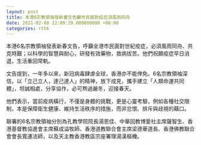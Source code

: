 ```yaml
---
layout: post
title: 本港6宗教領袖發新春文告籲市民面對疫症須風雨同舟
date: 2021-02-08 12:09:29.000000000 +08:00
categories: rthk
---
```


本港6名宗教領袖發表新春文告，呼籲全港市民面對世紀疫症，必須風雨同舟、共克時艱；以科學的智慧與耐心，研發有效藥物，救病拔苦。他們祝願疫症早日消退，生活重回常軌。

文告提到，一年多以來，新冠病毒肆虐全球，香港亦不能倖免。6名宗教領袖深信，以「立己立人，達己達人」的精神，放下成見，攜手建立「人類命運共同體」，坦誠相處，分享協作，必可熬過嚴冬，迎接春天。

他們表示，當前疫病橫行，不僅是身體的挑戰，更是心靈考驗，例如各種社交限制，本是保障衛生健康、維持生活秩序的措施，而非忿恨、排斥與歧視的藉口。

聯署的6名宗教領袖分別為孔教學院院長湯恩佳、中華回教博愛社主席薩智生、香港基督教協進會主席蘇成溢牧師、香港道教聯合會主席梁德華道長、香港佛教聯合會會長寬運法師，以及天主教香港教區宗座署理湯漢樞機。
